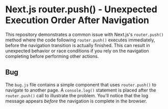 # Next.js router.push() - Unexpected Execution Order After Navigation

This repository demonstrates a common issue with Next.js's `router.push()` method where the code following `router.push()` executes immediately, before the navigation transition is actually finished. This can result in unexpected behavior or race conditions if you rely on the navigation completing before performing other actions.

## Bug

The `bug.js` file contains a simple component that uses `router.push()` to navigate to another page. A `console.log()` statement is placed after the `router.push()` call to illustrate the problem. You'll notice that the log message appears *before* the navigation is complete in the browser.